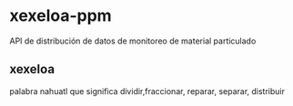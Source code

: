 # xexeloa-ppm

API de distribución de datos de monitoreo de material particulado

## xexeloa

palabra nahuatl que significa dividir,fraccionar, reparar, separar, distribuir

